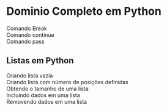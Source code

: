 # Dominio Completo em Python 
Comando Break<br>
Comando continue<br>
Comando pass<br>
<h2>Listas em Python</h2>
Criando lista vazia<br>
Criando lista com número de posições definidas<br>
Obtendo o tamanho de uma lista<br>
Incluindo dados em uma lista<br>
Removendo dados em uma lista

